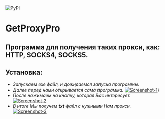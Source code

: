 ![PyPI](https://img.shields.io/pypi/v/tkinter-page?color=blue&label=Tkinter%20%7C%20python%203.10&style=plastic)
# GetProxyPro
## Программа для получения таких прокси, как: HTTP, SOCKS4, SOCKS5.
## **Установка:**
+ *Запускаем exe файл, и дожидаемся запуска программы.*
 + *Далее перед нами открывается сама программа.*
<a href="https://imgbb.com/"><img src="https://i.ibb.co/J315rdH/Screenshot-1.png" alt="Screenshot-1" border="0"></a>)
  + *После нажимаем на кнопку, которая Вас интересует.*
<a href="https://imgbb.com/"><img src="https://i.ibb.co/D9gNXsh/Screenshot-2.png" alt="Screenshot-2" border="0" /></a>
   + *В итоге Мы получем **txt** файл c нужными Нам прокси.*
<a href="https://ibb.co/v33hfPy"><img src="https://i.ibb.co/n77B4cd/Screenshot-3.png" alt="Screenshot-3" border="0" /></a>

